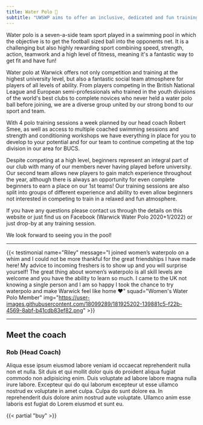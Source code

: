 ```yaml
---
title: Water Polo 🤽
subtitle: "UWSWP aims to offer an inclusive, dedicated and fun training environment in world-class facilities."
---
```


Water polo is a seven-a-side team sport played in a swimming pool in
which the objective is to get the football sized ball into the opponents
net. It is a challenging but also highly rewarding sport combining
speed, strength, action, teamwork and a high level of fitness, meaning
it's a fantastic way to get fit and have fun!

Water polo at Warwick offers not only competition and training at the
highest university level, but also a fantastic social team atmosphere
for players of all levels of ability. From players competing in the
British National League and European semi-professionals who trained in
the youth divisions of the world's best clubs to complete novices who
never held a water polo ball before joining, we are a diverse group
united by our strong bond to our sport and team.

With 4 polo training sessions a week planned by our head coach Robert
Smee, as well as access to multiple coached swimming sessions and
strength and conditioning workshops we have everything in place for you
to develop to your potential and for our team to continue competing at
the top division in our area for BUCS.

Despite competing at a high level, beginners represent an integral part
of our club with many of our members never having played before
university. Our second team allows new players to gain match experience
throughout the year, although there is always an opportunity for even
complete beginners to earn a place on our 1st teams! Our training
sessions are also split into groups of different experience and ability
to even allow beginners not interested in competing to train in a
relaxed and fun atmosphere.

If you have any questions please contact us through the details on this
website or just find us on Facebook (Warwick Water Polo 2020+1/2022) or
just drop-by at any training session.

We look forward to seeing you in the pool!

---

{{< testimonial name="Riley" message="I joined women’s waterpolo on a whim and I could not be more thankful for the great friendships I have made here! My advice to incoming freshers is to show up and you will surprise yourself! The great thing about women’s waterpolo is all skill levels are welcome and you have the ability to learn so much. I came to the UK not knowing a single person and I am so happy I took the chance to try waterpolo and make Warwick feel like home ❤" squad="Women's Water Polo Member" img="https://user-images.githubusercontent.com/18099289/181925202-139881c5-f22b-4569-8abf-b41cdb83ef82.png" >}}

---

## Meet the coach

### Rob (Head Coach)

Aliqua esse ipsum eiusmod labore veniam id occaecat reprehenderit nulla non et nulla. Sit duis et qui mollit dolor quis do proident aliqua fugiat commodo non adipisicing enim. Duis voluptate ad labore labore magna nulla irure labore. Excepteur qui do qui laborum excepteur ut esse ullamco nostrud ex voluptate in amet culpa. Culpa do sunt dolore ea. In reprehenderit duis dolore anim nostrud aute voluptate. Ullamco anim esse laboris est fugiat do Lorem eiusmod et sunt eu.

{{< partial "buy" >}}
